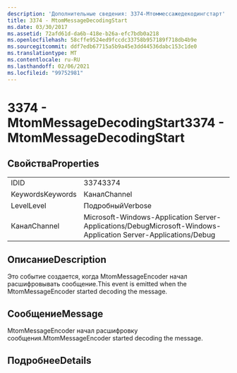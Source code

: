 ```yaml
---
description: 'Дополнительные сведения: 3374-Мтоммессажедекодингстарт'
title: 3374 - MtomMessageDecodingStart
ms.date: 03/30/2017
ms.assetid: 72afd61d-da6b-418e-b26a-efc7bdb0a218
ms.openlocfilehash: 58cffe9524ed9fccdc33758b957189f718db4b9e
ms.sourcegitcommit: ddf7edb67715a5b9a45e3dd44536dabc153c1de0
ms.translationtype: MT
ms.contentlocale: ru-RU
ms.lasthandoff: 02/06/2021
ms.locfileid: "99752981"
---
```

# <a name="3374---mtommessagedecodingstart"></a><span data-ttu-id="11f2e-103">3374 - MtomMessageDecodingStart</span><span class="sxs-lookup"><span data-stu-id="11f2e-103">3374 - MtomMessageDecodingStart</span></span>

## <a name="properties"></a><span data-ttu-id="11f2e-104">Свойства</span><span class="sxs-lookup"><span data-stu-id="11f2e-104">Properties</span></span>  
  
|||  
|-|-|  
|<span data-ttu-id="11f2e-105">ID</span><span class="sxs-lookup"><span data-stu-id="11f2e-105">ID</span></span>|<span data-ttu-id="11f2e-106">3374</span><span class="sxs-lookup"><span data-stu-id="11f2e-106">3374</span></span>|  
|<span data-ttu-id="11f2e-107">Keywords</span><span class="sxs-lookup"><span data-stu-id="11f2e-107">Keywords</span></span>|<span data-ttu-id="11f2e-108">Канал</span><span class="sxs-lookup"><span data-stu-id="11f2e-108">Channel</span></span>|  
|<span data-ttu-id="11f2e-109">Level</span><span class="sxs-lookup"><span data-stu-id="11f2e-109">Level</span></span>|<span data-ttu-id="11f2e-110">Подробный</span><span class="sxs-lookup"><span data-stu-id="11f2e-110">Verbose</span></span>|  
|<span data-ttu-id="11f2e-111">Канал</span><span class="sxs-lookup"><span data-stu-id="11f2e-111">Channel</span></span>|<span data-ttu-id="11f2e-112">Microsoft-Windows-Application Server-Applications/Debug</span><span class="sxs-lookup"><span data-stu-id="11f2e-112">Microsoft-Windows-Application Server-Applications/Debug</span></span>|  
  
## <a name="description"></a><span data-ttu-id="11f2e-113">Описание</span><span class="sxs-lookup"><span data-stu-id="11f2e-113">Description</span></span>  

 <span data-ttu-id="11f2e-114">Это событие создается, когда MtomMessageEncoder начал расшифровывать сообщение.</span><span class="sxs-lookup"><span data-stu-id="11f2e-114">This event is emitted when the MtomMessageEncoder started decoding the message.</span></span>  
  
## <a name="message"></a><span data-ttu-id="11f2e-115">Сообщение</span><span class="sxs-lookup"><span data-stu-id="11f2e-115">Message</span></span>  

 <span data-ttu-id="11f2e-116">MtomMessageEncoder начал расшифровку сообщения.</span><span class="sxs-lookup"><span data-stu-id="11f2e-116">MtomMessageEncoder started decoding  the message.</span></span>  
  
## <a name="details"></a><span data-ttu-id="11f2e-117">Подробнее</span><span class="sxs-lookup"><span data-stu-id="11f2e-117">Details</span></span>
